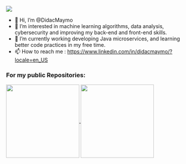 ![](https://komarev.com/ghpvc/?username=DidacMaymo&color=green)
- 👋 Hi, I’m @DidacMaymo
- 👀 I’m interested in machine learning algorithms, data analysis, cybersecurity and improving my back-end and front-end skills.
- 🌱 I’m currently working developing Java microservices, and learning better code practices in my free time. 
- 📫 How to reach me : https://www.linkedin.com/in/didacmaymo/?locale=en_US

### For my public Repositories:
<a href="https://github.com/anuraghazra/github-readme-stats">
  <img height=200 align="center" src="https://github-readme-stats.vercel.app/api?username=DidacMaymo&show_icons=true&theme=transparent" />
</a>
<a href="https://github.com/anuraghazra/convoychat">
  <img height=200 align="center" src="https://github-readme-stats.vercel.app/api/top-langs?username=DidacMaymo&layout=compact&langs_count=8&card_width=260" />
</a>

<!---
DidacMaymo/DidacMaymo is a ✨ special ✨ repository because its `README.md` (this file) appears on your GitHub profile.
You can click the Preview link to take a look at your changes.
--->
